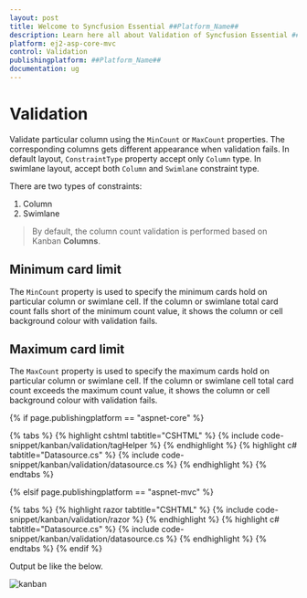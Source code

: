 ```yaml
---
layout: post
title: Welcome to Syncfusion Essential ##Platform_Name##
description: Learn here all about Validation of Syncfusion Essential ##Platform_Name## widgets based on HTML5 and jQuery.
platform: ej2-asp-core-mvc
control: Validation
publishingplatform: ##Platform_Name##
documentation: ug
---
```



# Validation

Validate particular column using the `MinCount` or `MaxCount` properties. The corresponding columns gets different appearance when validation fails. In default layout, `ConstraintType` property accept only `Column` type. In swimlane layout, accept both `Column` and `Swimlane` constraint type.

There are two types of constraints:
1. Column
2. Swimlane

> By default, the column count validation is performed based on Kanban **Columns**.

## Minimum card limit

The `MinCount` property is used to specify the minimum cards hold on particular column or swimlane cell. If the column or swimlane total card count falls short of the minimum count value, it shows the column or cell background colour with validation fails.

## Maximum card limit

The `MaxCount` property is used to specify the maximum cards hold on particular column or swimlane cell. If the column or swimlane cell total card count exceeds the maximum count value, it shows the column or cell background colour with validation fails.

{% if page.publishingplatform == "aspnet-core" %}

{% tabs %}
{% highlight cshtml tabtitle="CSHTML" %}
{% include code-snippet/kanban/validation/tagHelper %}
{% endhighlight %}
{% highlight c# tabtitle="Datasource.cs" %}
{% include code-snippet/kanban/validation/datasource.cs %}
{% endhighlight %}
{% endtabs %}

{% elsif page.publishingplatform == "aspnet-mvc" %}

{% tabs %}
{% highlight razor tabtitle="CSHTML" %}
{% include code-snippet/kanban/validation/razor %}
{% endhighlight %}
{% highlight c# tabtitle="Datasource.cs" %}
{% include code-snippet/kanban/validation/datasource.cs %}
{% endhighlight %}
{% endtabs %}
{% endif %}



Output be like the below.

![kanban](./images/validation.PNG)
